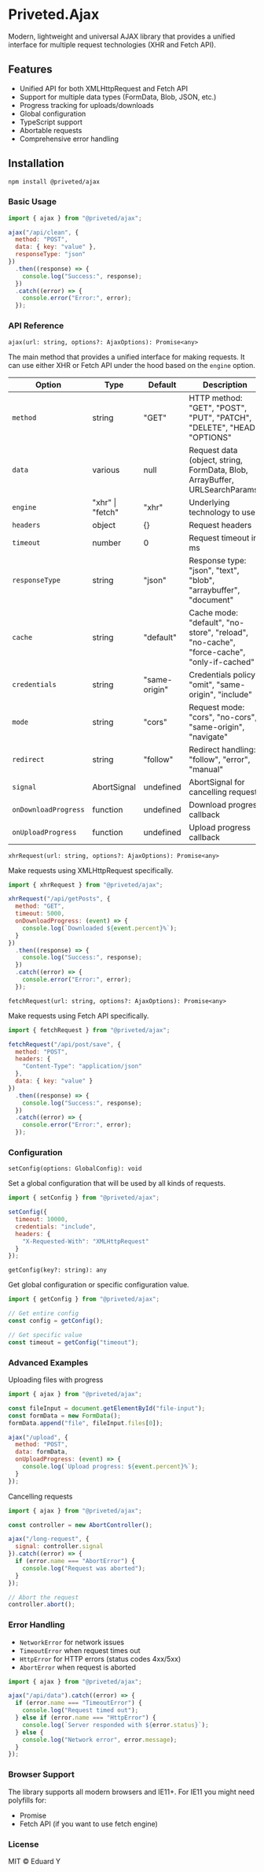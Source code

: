 # Priveted.Ajax

Modern, lightweight and universal AJAX library that provides a unified interface for multiple request technologies (XHR and Fetch API).

## Features

- Unified API for both XMLHttpRequest and Fetch API
- Support for multiple data types (FormData, Blob, JSON, etc.)
- Progress tracking for uploads/downloads
- Global configuration
- TypeScript support
- Abortable requests
- Comprehensive error handling

## Installation

```bash
npm install @priveted/ajax
```

### Basic Usage

```js
import { ajax } from "@priveted/ajax";

ajax("/api/clean", {
  method: "POST",
  data: { key: "value" },
  responseType: "json"
})
  .then((response) => {
    console.log("Success:", response);
  })
  .catch((error) => {
    console.error("Error:", error);
  });
```

### API Reference

`ajax(url: string, options?: AjaxOptions): Promise<any>`

The main method that provides a unified interface for making requests. It can use either XHR or Fetch API under the hood based on the `engine` option.

| Option               | Type             | Default       | Description                                                                              |
| -------------------- | ---------------- | ------------- | ---------------------------------------------------------------------------------------- |
| `method`             | string           | "GET"         | HTTP method: "GET", "POST", "PUT", "PATCH", "DELETE", "HEAD", "OPTIONS"                  |
| `data`               | various          | null          | Request data (object, string, FormData, Blob, ArrayBuffer, URLSearchParams)              |
| `engine`             | "xhr" \| "fetch" | "xhr"         | Underlying technology to use                                                             |
| `headers`            | object           | {}            | Request headers                                                                          |
| `timeout`            | number           | 0             | Request timeout in ms                                                                    |
| `responseType`       | string           | "json"        | Response type: "json", "text", "blob", "arraybuffer", "document"                         |
| `cache`              | string           | "default"     | Cache mode: "default", "no-store", "reload", "no-cache", "force-cache", "only-if-cached" |
| `credentials`        | string           | "same-origin" | Credentials policy: "omit", "same-origin", "include"                                     |
| `mode`               | string           | "cors"        | Request mode: "cors", "no-cors", "same-origin", "navigate"                               |
| `redirect`           | string           | "follow"      | Redirect handling: "follow", "error", "manual"                                           |
| `signal`             | AbortSignal      | undefined     | AbortSignal for cancelling request                                                       |
| `onDownloadProgress` | function         | undefined     | Download progress callback                                                               |
| `onUploadProgress`   | function         | undefined     | Upload progress callback                                                                 |

`xhrRequest(url: string, options?: AjaxOptions): Promise<any>`

Make requests using XMLHttpRequest specifically.

```js
import { xhrRequest } from "@priveted/ajax";

xhrRequest("/api/getPosts", {
  method: "GET",
  timeout: 5000,
  onDownloadProgress: (event) => {
    console.log(`Downloaded ${event.percent}%`);
  }
})
  .then((response) => {
    console.log("Success:", response);
  })
  .catch((error) => {
    console.error("Error:", error);
  });
```

`fetchRequest(url: string, options?: AjaxOptions): Promise<any>`

Make requests using Fetch API specifically.

```js
import { fetchRequest } from "@priveted/ajax";

fetchRequest("/api/post/save", {
  method: "POST",
  headers: {
    "Content-Type": "application/json"
  },
  data: { key: "value" }
})
  .then((response) => {
    console.log("Success:", response);
  })
  .catch((error) => {
    console.error("Error:", error);
  });
```

### Configuration

`setConfig(options: GlobalConfig): void`

Set a global configuration that will be used by all kinds of requests.

```js
import { setConfig } from "@priveted/ajax";

setConfig({
  timeout: 10000,
  credentials: "include",
  headers: {
    "X-Requested-With": "XMLHttpRequest"
  }
});
```

`getConfig(key?: string): any`

Get global configuration or specific configuration value.

```js
import { getConfig } from "@priveted/ajax";

// Get entire config
const config = getConfig();

// Get specific value
const timeout = getConfig("timeout");
```

### Advanced Examples

Uploading files with progress

```js
import { ajax } from "@priveted/ajax";

const fileInput = document.getElementById("file-input");
const formData = new FormData();
formData.append("file", fileInput.files[0]);

ajax("/upload", {
  method: "POST",
  data: formData,
  onUploadProgress: (event) => {
    console.log(`Upload progress: ${event.percent}%`);
  }
});
```

Cancelling requests

```js
import { ajax } from "@priveted/ajax";

const controller = new AbortController();

ajax("/long-request", {
  signal: controller.signal
}).catch((error) => {
  if (error.name === "AbortError") {
    console.log("Request was aborted");
  }
});

// Abort the request
controller.abort();
```

### Error Handling

- `NetworkError` for network issues
- `TimeoutError` when request times out
- `HttpError` for HTTP errors (status codes 4xx/5xx)
- `AbortError` when request is aborted

```js
import { ajax } from "@priveted/ajax";

ajax("/api/data").catch((error) => {
  if (error.name === "TimeoutError") {
    console.log("Request timed out");
  } else if (error.name === "HttpError") {
    console.log(`Server responded with ${error.status}`);
  } else {
    console.log("Network error", error.message);
  }
});
```

### Browser Support

The library supports all modern browsers and IE11+. For IE11 you might need polyfills for:

- Promise
- Fetch API (if you want to use fetch engine)

### License

MIT © Eduard Y
